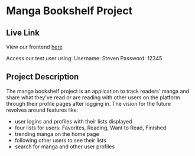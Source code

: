 # Manga Bookshelf Project

## Live Link
View our frontend [here](https://dolphin-app-k989q.ondigitalocean.app/)

Access our test user using: 
Username: Steven
Password: 12345

## Project Description
The manga bookshelf project is an application to track readers' manga and share what they've read or are reading with other users on the platform through their profile pages after logging in. The vision for the future revolves around features like:
- user logins and profiles with their lists displayed
- four lists for users: Favorites, Reading, Want to Read, Finished
- trending manga on the home page
- following other users to see their lists
- search for manga and other user profiles
